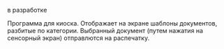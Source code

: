 в разработке

Программа для киоска. Отображает на экране шаблоны документов, разбитые по категории. Выбранный документ (путем нажатия на сенсорный экран) отправлются на распечатку.
